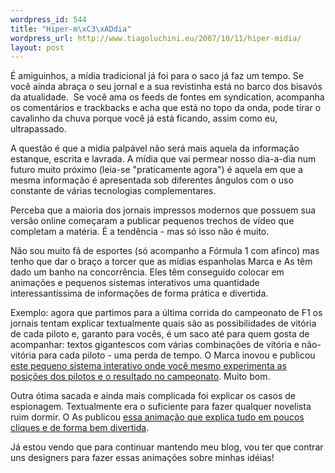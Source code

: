 ```yaml
--- 
wordpress_id: 544
title: "Hiper-m\xC3\xADdia"
wordpress_url: http://www.tiagoluchini.eu/2007/10/11/hiper-midia/
layout: post
---
```

É amiguinhos, a mídia tradicional já foi para o saco já faz um tempo. Se você ainda abraça o seu jornal e a sua revistinha está no barco dos bisavós da atualidade.  Se você ama os feeds de fontes em syndication, acompanha os comentários e trackbacks e acha que está no topo da onda, pode tirar o cavalinho da chuva porque você já está ficando, assim como eu, ultrapassado.

A questão é que a mídia palpável não será mais aquela da informação estanque, escrita e lavrada. A mídia que vai permear nosso dia-a-dia num futuro muito próximo (leia-se "praticamente agora") é aquela em que a mesma informação é apresentada sob diferentes ângulos com o uso constante de várias tecnologias complementares.

Perceba que a maioria dos jornais impressos modernos que possuem sua versão online começaram a publicar pequenos trechos de vídeo que completam a matéria. É a tendência - mas só isso não é muito.

Não sou muito fã de esportes (só acompanho a Fórmula 1 com afinco) mas tenho que dar o braço a torcer que as mídias espanholas Marca e As têm dado um banho na concorrência. Eles têm conseguido colocar em animações e pequenos sistemas interativos uma quantidade interessantíssima de informações de forma prática e divertida.

Exemplo: agora que partimos para a última corrida do campeonato de F1 os jornais tentam explicar textualmente quais são as possibilidades de vitória de cada piloto e, garanto para vocês, é um saco até para quem gosta de acompanhar: textos gigantescos com várias combinações de vitória e não-vitória para cada piloto - uma perda de tempo. O Marca inovou e publicou [este pequeno sistema interativo onde você mesmo experimenta as posições dos pilotos e o resultado no campeonato](http://www.marca.com/edicion/marca/otros_deportes/graficos/es/desarrollo/1044759.html). Muito bom.

Outra ótima sacada e ainda mais complicada foi explicar os casos de espionagem. Textualmente era o suficiente para fazer qualquer novelista ruim dormir. O As publicou [essa animação que explica tudo em poucos cliques e de forma bem divertida](http://www.as.com/motor/grafico/trama-espionaje-mclaren---ferrari/dasmot/20070913dasdasmot_1/Ges).

Já estou vendo que para continuar mantendo meu blog, vou ter que contrar uns designers para fazer essas animações sobre minhas idéias!
